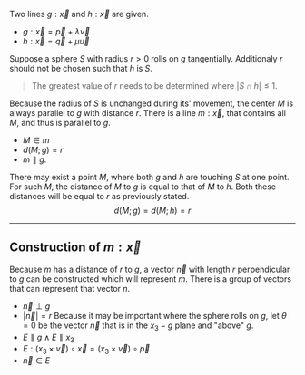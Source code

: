 Two lines $g:\vec{x}$ and $h:\vec{x}$ are given.
- $g:\vec{x}=\vec{p}+\lambda\vec{v}$
- $h:\vec{x}=\vec{q}+\mu\vec{u}$

Suppose a sphere $S$ with radius $r>0$ rolls on $g$ tangentially.
Additionaly $r$ should not be chosen such that $h$ is $S$.
>The greatest value of $r$ needs to be determined where $\left|S\cap h\right|\le1$.

Because the radius of $S$ is unchanged during its' movement, the center $M$ is always parallel to $g$ with distance $r$.
There is a line $m:\vec{x}$, that contains all $M$, and thus is parallel to $g$.
- $M\in m$
- $d\left(M;g\right)=r$
- $m\parallel g$.

There may exist a point $M$, where both $g$ and $h$ are touching $S$ at one point. For such $M$, the distance of $M$ to $g$ is equal to that of $M$ to $h$. Both these distances will be equal to $r$ as previously stated.
$$d\left(M;g\right)=d\left(M;h\right)=r$$

---
## Construction of $m:\vec{x}$
Because $m$ has a distance of $r$ to $g$, a vector $\vec{n}$ with length $r$ perpendicular to $g$ can be constructed which will represent $m.$ There is a group of vectors that can represent that vector $n$.
- $\vec{n}\perp g$
- $\left|\vec{n}\right|=r$
Because it may be important where the sphere rolls on $g$, let $\theta=0$ be the vector $\vec{n}$ that is in the $x_3-g$ plane and "above" $g$.
- $E\parallel g \wedge E\parallel x_3$
- $E:\left(x_3\times\vec{v}\right)\circ\vec{x}=\left(x_3\times\vec{v}\right)\circ\vec{p}$
- $\vec{n}\in E$
